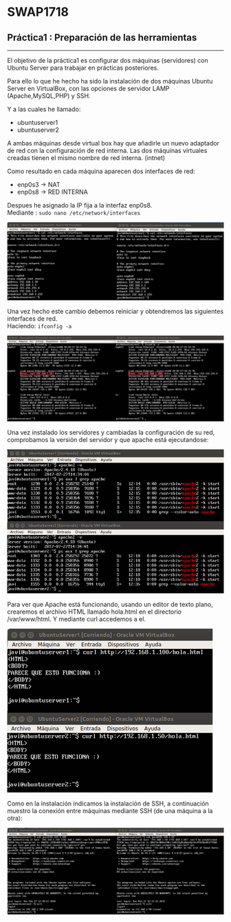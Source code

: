# SWAP1718
## **Práctica1 : Preparación de las herramientas**    
***
El objetivo de la práctica1 es configurar dos máquinas (servidores) con Ubuntu Server para trabajar en prácticas posteriores.     

Para ello lo que he hecho ha sido la instalación de dos máquinas Ubuntu Server en VirtualBox, con las opciones de servidor LAMP (Apache,MySQL,PHP) y SSH.    

Y a las cuales he llamado:    
- ubuntuserver1     
- ubuntuserver2   

A ambas máquinas desde virtual box hay que añadirle 
un nuevo adaptador de red con la configuración de red interna. Las dos máquinas virtuales creadas tienen el mismo nombre de red interna. (intnet)

Como resultado en cada máquina aparecen dos interfaces de red:
- enp0s3 -> NAT   
- enp0s8 -> RED INTERNA

Despues he asignado la IP fija a la interfaz enp0s8.   
Mediante : `sudo nano /etc/network/interfaces` 

![Configuracion de red](imagenes/etc-network-interfaces.png)

Una vez hecho este cambio debemos reiniciar y obtendremos las siguientes interfaces de red.    
Haciendo: `ifconfig -a`

![Interfaces de red](imagenes/ifconfig.png)

Una vez instalado los servidores y cambiadas la configuración de su red, comprobamos la versión del servidor y que apache está ejecutandose:

![Apache](imagenes/apache.png)

Para ver que Apache está funcionando, usando un editor de texto plano, crearemos el archivo HTML llamado hola.html en el directorio /var/www/html. Y mediante curl accedemos a el.

![cURL](imagenes/curl.png)

Como en la instalación indicamos la instalación de SSH, a continuación muestro la conexión entre máquinas mediante SSH (de una máquina a la otra):

![SSH](imagenes/ssh.png)

